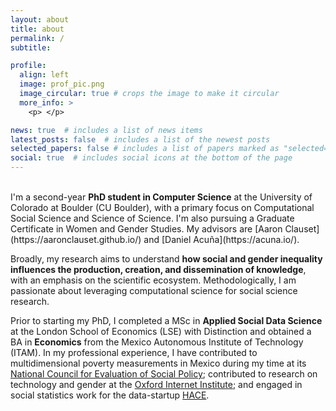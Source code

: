 ```yaml
---
layout: about
title: about
permalink: /
subtitle:

profile:
  align: left
  image: prof_pic.png
  image_circular: true # crops the image to make it circular
  more_info: >
    <p> </p>

news: true  # includes a list of news items
latest_posts: false  # includes a list of the newest posts
selected_papers: false # includes a list of papers marked as "selected={true}"
social: true  # includes social icons at the bottom of the page
---
```


<br>
I'm a second-year <b>PhD student in Computer Science</b> at the University of Colorado at Boulder (CU Boulder), with a primary focus on Computational Social Science and Science of Science. I'm also pursuing a Graduate Certificate in Women and Gender Studies. My advisors are [Aaron Clauset](https://aaronclauset.github.io/) and [Daniel Acuña](https://acuna.io/).



Broadly, my research aims to understand <b>how social and gender inequality influences the production, creation, and dissemination of knowledge</b>, with an emphasis on the scientific ecosystem. Methodologically, I am passionate about leveraging computational science for social science research.



Prior to starting my PhD, I completed a MSc in <b>Applied Social Data Science</b> at the London School of Economics (LSE) with Distinction and obtained a BA in <b>Economics</b> from the Mexico Autonomous Institute of Technology (ITAM). In my professional experience, I have contributed to multidimensional poverty measurements in Mexico during my time at its [National Council for Evaluation of Social Policy](https://www.coneval.org.mx/Paginas/principal.aspx); contributed to research on technology and gender at the [Oxford Internet Institute](https://www.oii.ox.ac.uk/); and engaged in social statistics work for the data-startup [HACE](https://www.thisishace.com/).


<br>
<br>
